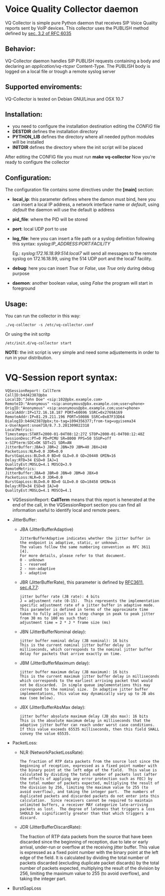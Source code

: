 # Voice Quality Collector daemon

VQ Collector is simple pure Python daemon that receives SIP Voice Quality reports sent by VoIP devices.
This collector uses the PUBLISH method defined by [sec. 3.2 of RFC 6035](http://tools.ietf.org/html/rfc6035#section-3.2)

## Behavior:
VQ-Collector daemon handles SIP PUBLISH requests containing a body and declaring an *application/vq-rtcpxr* Content-Type.
The PUBLISH body is logged on a local file or trough a remote syslog server

## Supported enviroments:
VQ-Collector is tested on Debian GNU/Linux and OSX 10.7

## Installation:
* you need to configure the installation destination editing the *CONFIG* file
* **DESTDIR** defines the installation directory
* **PYTHON_LIB** defines the directory where all needed python modules will be installed
* **INITDIR** defines the directory where the init script will be placed

After editing the CONFIG file you must run **make vq-collector**
Now you're ready to configure the collector

## Configuration:
The configuration file contains some directives under the **[main]** section:

* **local_ip**: this parameter defines where the damon must bind, here you can insert a local IP address, a network interface name or *default*, using *default* the daemon will use the default ip address
* **pid_file**: where the PID will be stored
* **port**: local UDP port to use
* **log_file**: here you can insert a file path or a syslog definition following this syntax: *syslog:IP_ADDRESS:PORT:FACILITY* 
   
   Eg.: *syslog:172.16.18.99:514:local7* will send all messages to the remote syslog on 172.16.18.99, using the 514 UDP port and the local7 facility.
* **debug**: here you can insert *True* or *False*, use *True* only during debug purpose
* **daemon**: another boolean value, using *False* the program will start in foreground

## Usage:
You can run the collector in this way:
 
    ./vq-collector -s /etc/vq-collector.conf
    
Or using the init scritp

    /etc/init.d/vq-collector start

**NOTE:** the init script is very simple and need some adjustements in order to run in your distribution.

# VQ-Session report syntax:

    VQSessionReport: CallTerm
    CallID:b4d42387@pbx
    LocalID:"John Doe" <sip:102@pbx.example.com>
    RemoteID:"Anonymous" <sip:anonymous@pbx.example.com;user=phone>
    OrigID:"Anonymous" <sip:anonymous@pbx.example.com;user=phone>
    LocalAddr:IP=172.16.18.187 PORT=60696 SSRC=0x2769A169
    RemoteAddr:IP=81.29.211.196 PORT=50086 SSRC=0x87F33D64
    DialogID:b4d42387@pbx;to-tag=1094356377;from-tag=ugyisema34
    x-UserAgent:snom710/8.7.3.201309022318
    LocalMetrics:
    Timestamps:START=2000-01-04T08:12:27Z STOP=2000-01-04T08:12:48Z
    SessionDesc:PT=0 PD=PCMU SR=8000 PPS=50 SSUP=off
    x-SIPterm:SDC=OK SDT=21 SDR=AN
    JitterBuffer:JBA=3 JBR=2 JBN=39 JBM=40 JBX=240
    PacketLoss:NLR=0.0 JDR=0.0
    BurstGapLoss:BLD=0.0 BD=0 GLD=0.0 GD=20440 GMIN=16
    Delay:RTD=34 ESD=0 IAJ=1
    QualityEst:MOSLQ=4.1 MOSCQ=3.9
    RemoteMetrics:
    JitterBuffer:JBA=0 JBR=0 JBN=0 JBM=0 JBX=0
    PacketLoss:NLR=0.0 JDR=0.0
    BurstGapLoss:BLD=0.0 BD=0 GLD=0.0 GD=18458 GMIN=16
    Delay:RTD=34 ESD=0 IAJ=0
    QualityEst:MOSLQ=4.1 MOSCQ=4.1

* VQSessionReport: **CallTerm** means that this report is henerated at the end of the call, in the VQSessionReport section you can find all information useful to identify local and remote peers.

* JitterBuffer:
  * JBA (JitterBufferAdaptive)
  
        JitterBufferAdaptive indicates whether the jitter buffer in
        the endpoint is adaptive, static, or unknown.
        The values follow the same numbering convention as RFC 3611 [4].
        For more details, please refer to that document.
        0 - unknown
        1 - reserved
        2 - non-adaptive
        3 - adaptive
  
  * JBR (JitterBufferRate), this parameter is defined by [RFC3611, sec.4.7.7](http://tools.ietf.org/html/rfc3611#section-4.7.7):
        
        jitter buffer rate (JB rate): 4 bits
        J = adjustment rate (0-15).  This represents the implementation 
        specific adjustment rate of a jitter buffer in adaptive mode.
        This parameter is defined in terms of the approximate time
        taken to fully adjust to a step change in peak to peak jitter
        from 30 ms to 100 ms such that:
        adjustment time = 2 * J * frame size (ms)
        
  * JBN (JitterBufferNominal delay):
       
        jitter buffer nominal delay (JB nominal): 16 bits
        This is the current nominal jitter buffer delay in
        milliseconds, which corresponds to the nominal jitter buffer
        delay for packets that arrive exactly on time.  
  
  * JBM (JitterBufferMaximum delay):
  
        jitter buffer maximum delay (JB maximum): 16 bits
        This is the current maximum jitter buffer delay in milliseconds
        which corresponds to the earliest arriving packet that would
        not be discarded.  In simple queue implementations this may
        correspond to the nominal size.  In adaptive jitter buffer
        implementations, this value may dynamically vary up to JB abs
        max (see below).
        
  * JBX (JitterBufferAbsMax delay):
  
        jitter buffer absolute maximum delay (JB abs max): 16 bits
        This is the absolute maximum delay in milliseconds that the
        adaptive jitter buffer can reach under worst case conditions.
        If this value exceeds 65535 milliseconds, then this field SHALL
        convey the value 65535.
  
* PacketLoss:
  
  * NLR (NetworkPacketLossRate):
         
        The fraction of RTP data packets from the source lost since the
        beginning of reception, expressed as a fixed point number with
        the binary point at the left edge of the field.  This value is
        calculated by dividing the total number of packets lost (after
        the effects of applying any error protection such as FEC) by
        the total number of packets expected, multiplying the result of
        the division by 256, limiting the maximum value to 255 (to
        avoid overflow), and taking the integer part.  The numbers of
        duplicated packets and discarded packets do not enter into this
        calculation.  Since receivers cannot be required to maintain
        unlimited buffers, a receiver MAY categorize late-arriving
        packets as lost.  The degree of lateness that triggers a loss
        SHOULD be significantly greater than that which triggers a
        discard.
        
   * JDR (JitterBufferDiscardRate):
       
        The fraction of RTP data packets from the source that have been
        discarded since the beginning of reception, due to late or
        early arrival, under-run or overflow at the receiving jitter
        buffer.  This value is expressed as a fixed point number with
        the binary point at the left edge of the field.  It is
        calculated by dividing the total number of packets discarded
        (excluding duplicate packet discards) by the total number of
        packets expected, multiplying the result of the division by
        256, limiting the maximum value to 255 (to avoid overflow), and
        taking the integer part.
        
* BurstGapLoss
